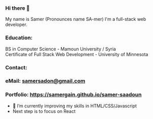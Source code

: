 ### Hi there 👋


My name is Samer (Pronounces name SA-mer) I'm a full-stack web developer.  
### Education: 
BS in Computer Science - Mamoun University / Syria    
Certificate of Full Stack Web Development - University of Minnesota  

### Contact:  
### eMail: samersadon@gmail.com

### Portfolio: https://samergain.github.io/samer-saadoun  

- 🌱 I’m currently improving my skills in HTML/CSS/Javascript
- Next step is to focus on React


